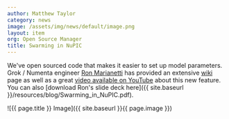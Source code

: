```yaml
---
author: Matthew Taylor
category: news
image: /assets/img/news/default/image.png
layout: item
org: Open Source Manager
title: Swarming in NuPIC
---
```


We've open sourced code that makes it easier to set up model parameters.
Grok / Numenta engineer [Ron Marianetti](https://github.com/rmarianetti) has
provided an extensive [wiki](https://github.com/numenta/nupic/wiki/Running-Swarms)
page as well as a great
<a href="http://www.youtube.com/watch?v=xYPKjKQ4YZ0" rel="prettyPhoto" title="Swarming in NuPIC Video">video available on YouTube</a>
about this new feature. You can also
[download Ron's slide deck here]({{ site.baseurl }}/resources/blog/Swarming_in_NuPIC.pdf).

![{{ page.title }} Image]({{ site.baseurl }}{{ page.image }})
